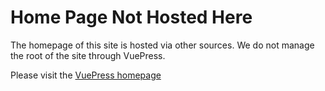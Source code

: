 # Home Page Not Hosted Here

The homepage of this site is hosted via other sources. We do not manage the root of the site through VuePress.

Please visit the [VuePress homepage](/documentation/)
